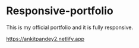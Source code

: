 # Responsive-portfolio
This is my official portfolio and it is fully responsive.

https://ankitpandey2.netlify.app
